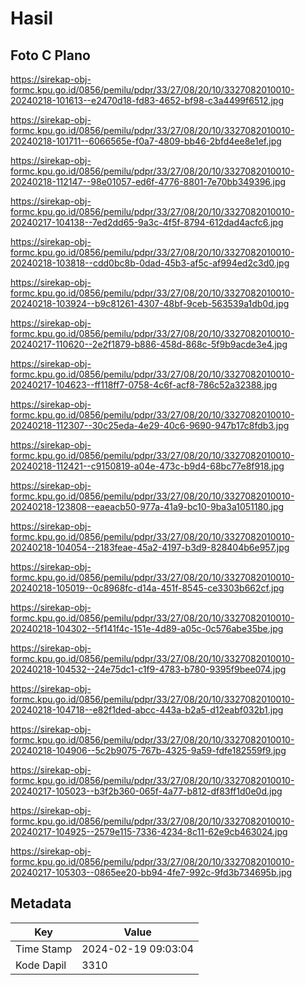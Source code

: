 # Hasil

## Foto C Plano

https://sirekap-obj-formc.kpu.go.id/0856/pemilu/pdpr/33/27/08/20/10/3327082010010-20240218-101613--e2470d18-fd83-4652-bf98-c3a4499f6512.jpg

https://sirekap-obj-formc.kpu.go.id/0856/pemilu/pdpr/33/27/08/20/10/3327082010010-20240218-101711--6066565e-f0a7-4809-bb46-2bfd4ee8e1ef.jpg

https://sirekap-obj-formc.kpu.go.id/0856/pemilu/pdpr/33/27/08/20/10/3327082010010-20240218-112147--98e01057-ed6f-4776-8801-7e70bb349396.jpg

https://sirekap-obj-formc.kpu.go.id/0856/pemilu/pdpr/33/27/08/20/10/3327082010010-20240217-104138--7ed2dd65-9a3c-4f5f-8794-612dad4acfc6.jpg

https://sirekap-obj-formc.kpu.go.id/0856/pemilu/pdpr/33/27/08/20/10/3327082010010-20240218-103818--cdd0bc8b-0dad-45b3-af5c-af994ed2c3d0.jpg

https://sirekap-obj-formc.kpu.go.id/0856/pemilu/pdpr/33/27/08/20/10/3327082010010-20240218-103924--b9c81261-4307-48bf-9ceb-563539a1db0d.jpg

https://sirekap-obj-formc.kpu.go.id/0856/pemilu/pdpr/33/27/08/20/10/3327082010010-20240217-110620--2e2f1879-b886-458d-868c-5f9b9acde3e4.jpg

https://sirekap-obj-formc.kpu.go.id/0856/pemilu/pdpr/33/27/08/20/10/3327082010010-20240217-104623--ff118ff7-0758-4c6f-acf8-786c52a32388.jpg

https://sirekap-obj-formc.kpu.go.id/0856/pemilu/pdpr/33/27/08/20/10/3327082010010-20240218-112307--30c25eda-4e29-40c6-9690-947b17c8fdb3.jpg

https://sirekap-obj-formc.kpu.go.id/0856/pemilu/pdpr/33/27/08/20/10/3327082010010-20240218-112421--c9150819-a04e-473c-b9d4-68bc77e8f918.jpg

https://sirekap-obj-formc.kpu.go.id/0856/pemilu/pdpr/33/27/08/20/10/3327082010010-20240218-123808--eaeacb50-977a-41a9-bc10-9ba3a1051180.jpg

https://sirekap-obj-formc.kpu.go.id/0856/pemilu/pdpr/33/27/08/20/10/3327082010010-20240218-104054--2183feae-45a2-4197-b3d9-828404b6e957.jpg

https://sirekap-obj-formc.kpu.go.id/0856/pemilu/pdpr/33/27/08/20/10/3327082010010-20240218-105019--0c8968fc-d14a-451f-8545-ce3303b662cf.jpg

https://sirekap-obj-formc.kpu.go.id/0856/pemilu/pdpr/33/27/08/20/10/3327082010010-20240218-104302--5f141f4c-151e-4d89-a05c-0c576abe35be.jpg

https://sirekap-obj-formc.kpu.go.id/0856/pemilu/pdpr/33/27/08/20/10/3327082010010-20240218-104532--24e75dc1-c1f9-4783-b780-9395f9bee074.jpg

https://sirekap-obj-formc.kpu.go.id/0856/pemilu/pdpr/33/27/08/20/10/3327082010010-20240218-104718--e82f1ded-abcc-443a-b2a5-d12eabf032b1.jpg

https://sirekap-obj-formc.kpu.go.id/0856/pemilu/pdpr/33/27/08/20/10/3327082010010-20240218-104906--5c2b9075-767b-4325-9a59-fdfe182559f9.jpg

https://sirekap-obj-formc.kpu.go.id/0856/pemilu/pdpr/33/27/08/20/10/3327082010010-20240217-105023--b3f2b360-065f-4a77-b812-df83ff1d0e0d.jpg

https://sirekap-obj-formc.kpu.go.id/0856/pemilu/pdpr/33/27/08/20/10/3327082010010-20240217-104925--2579e115-7336-4234-8c11-62e9cb463024.jpg

https://sirekap-obj-formc.kpu.go.id/0856/pemilu/pdpr/33/27/08/20/10/3327082010010-20240217-105303--0865ee20-bb94-4fe7-992c-9fd3b734695b.jpg


## Metadata

| Key        | Value               |
| ---------- | ------------------- |
| Time Stamp | 2024-02-19 09:03:04 |
| Kode Dapil | 3310                |




